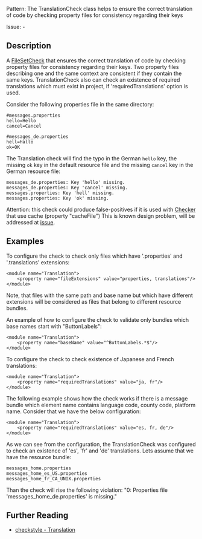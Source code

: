 Pattern: The TranslationCheck class helps to ensure the correct translation of code by checking property files for consistency regarding their keys

Issue: -

## Description

A [FileSetCheck](http://checkstyle.sourceforge.net/config.html#Overview) that ensures the correct translation of code by checking property files for consistency regarding their keys. Two property files describing one and the same context are consistent if they contain the same keys. TranslationCheck also can check an existence of required translations which must exist in project, if 'requiredTranslations' option is used. 

Consider the following properties file in the same directory: 
    
    
    #messages.properties
    hello=Hello
    cancel=Cancel
    
    #messages_de.properties
    hell=Hallo
    ok=OK
            

The Translation check will find the typo in the German `hello` key, the missing `ok` key in the default resource file and the missing `cancel` key in the German resource file: 
    
    
    messages_de.properties: Key 'hello' missing.
    messages_de.properties: Key 'cancel' missing.
    messages.properties: Key 'hell' missing.
    messages.properties: Key 'ok' missing.
            

Attention: this check could produce false-positives if it is used with [Checker](http://checkstyle.sourceforge.net/config.html#Checker) that use cache (property "cacheFile") This is known design problem, will be addressed at [issue](https://github.com/checkstyle/checkstyle/issues/3539). 

## Examples

To configure the check to check only files which have '.properties' and '.translations' extensions: 
    
    
    <module name="Translation">
        <property name="fileExtensions" value="properties, translations"/>
    </module>
            

Note, that files with the same path and base name but which have different extensions will be considered as files that belong to different resource bundles. 

An example of how to configure the check to validate only bundles which base names start with "ButtonLabels": 
    
    
    <module name="Translation">
        <property name="baseName" value="^ButtonLabels.*$"/>
    </module>
            

To configure the check to check existence of Japanese and French translations: 
    
    
    <module name="Translation">
        <property name="requiredTranslations" value="ja, fr"/>
    </module>
            

The following example shows how the check works if there is a message bundle which element name contains language code, county code, platform name. Consider that we have the below configuration: 
    
    
    <module name="Translation">
        <property name="requiredTranslations" value="es, fr, de"/>
    </module>
            

As we can see from the configuration, the TranslationCheck was configured to check an existence of 'es', 'fr' and 'de' translations. Lets assume that we have the resource bundle: 
    
    
    messages_home.properties
    messages_home_es_US.properties
    messages_home_fr_CA_UNIX.properties
            

Than the check will rise the following violation: "0: Properties file 'messages_home_de.properties' is missing."

## Further Reading

* [checkstyle - Translation](http://checkstyle.sourceforge.net/config_misc.html#Translation)